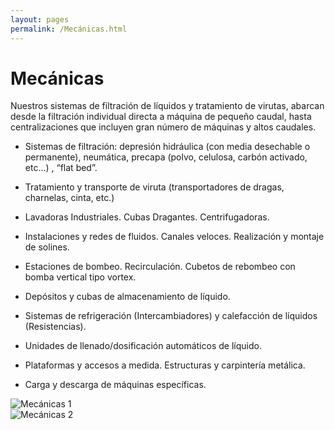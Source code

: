 ```yaml
---
layout: pages
permalink: /Mecánicas.html
---
```

<h1 class="text-black center">Mecánicas</h1>

<div class="container">
<div class="row">
<div class="col-12 col-lg-6">
Nuestros sistemas de filtración de líquidos y tratamiento de virutas, abarcan desde la filtración individual directa a máquina de pequeño caudal, hasta centralizaciones que incluyen gran número de máquinas y altos caudales.

- Sistemas de filtración: depresión hidráulica (con media desechable o permanente), neumática, precapa (polvo, celulosa, carbón activado, etc…) , “flat bed”.

- Tratamiento y transporte de viruta (transportadores de dragas, charnelas, cinta, etc.)

- Lavadoras Industriales. Cubas Dragantes. Centrifugadoras.

- Instalaciones y redes de fluidos. Canales veloces. Realización y montaje de solines.

- Estaciones de bombeo. Recirculación. Cubetos de rebombeo con bomba vertical tipo vortex.

- Depósitos y cubas de almacenamiento de líquido.

- Sistemas de refrigeración (Intercambiadores) y calefacción de líquidos (Resistencias).

- Unidades de llenado/dosificación automáticos de líquido.

- Plataformas y accesos a medida. Estructuras y carpintería metálica.

- Carga y descarga de máquinas específicas.
</div>
<div class="col-12 col-lg-6">
<div class="row">
<div class="col-12 col-lg-12 col-sm-6">
<img src="{{site.url}}{{site.baseurl}}/assets/media/mecanicas/1.jpg" class="img-fluid" alt="Mecánicas 1">
</div>
<div class="col-12 col-lg-12 col-sm-6">
<img src="{{site.url}}{{site.baseurl}}/assets/media/mecanicas/2.jpg" class="img-fluid" alt="Mecánicas 2">
</div>
</div>
</div>
</div>
</div>
